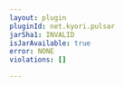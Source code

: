 ```yaml
---
layout: plugin
pluginId: net.kyori.pulsar
jarSha1: INVALID
isJarAvailable: true
error: NONE
violations: []

---
```


